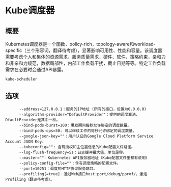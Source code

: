 # Kube调度器

## 概要
Kubernetes调度器是一个函数，policy-rich，topology-aware和workload-specific（三个形容词，翻译待考虑），显著影响可用性、性能和容量。该调度器需要考虑个人和集体的资源需求，服务质量需求，硬件、软件、策略约束，亲和力和非亲和力规范，数据局部性，内部工作负载干扰，截止日期等等。特定工作负载需求在必要时会通过API暴露。
```
kube-scheduler
```
## 选项
```
      --address=127.0.0.1：服务的IP地址 (所有的接口，设置为0.0.0.0)
      --algorithm-provider="DefaultProvider"：提供的调度算法，DfaultProvider是其中一种。
      --bind-pods-burst=100：爆发期间每秒允许绑定的调度数量。
      --bind-pods-qps=50: 可以继续工作的每秒允许绑定的调度数量。
      --google-json-key=""：用户认证的Google Cloud Platform Service Account JSON Key。
      --kubeconfig="": 含有授权和主位置信息的Kube配置文件路径。
      --log-flush-frequency=5s：日志缓冲最大值，单位是秒。
      --master=""：Kubernetes API服务器地址（Kube配置文件里都有说明）
      --policy-config-file=""：含有调度策略的配置文件。
      --port=10251：调度的HTTP协议服务端口。
      --profiling[=true]：通过Web接口host:port/debug/pprof/，激活Profiling（翻译待考虑）。
```
